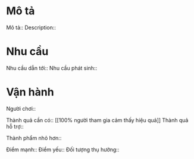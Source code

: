 # Mô tả
Mô tả::
Description::

# Nhu cầu
Nhu cầu dẫn tới::
Nhu cầu phát sinh::

# Vận hành
Người chơi::

Thành quả cần có:: [[100% người tham gia cảm thấy hiệu quả]]
Thành quả hỗ trợ::

Thành phẩm nhỏ hơn::

Điểm mạnh::
Điểm yếu::
Đối tượng thụ hưởng::

